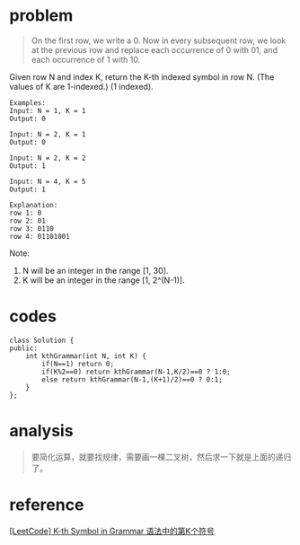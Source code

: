 # problem
>On the first row, we write a 0. Now in every subsequent row, we look at the previous row and replace each occurrence of 0 with 01, and each occurrence of 1 with 10.

Given row N and index K, return the K-th indexed symbol in row N. (The values of K are 1-indexed.) (1 indexed).
```
Examples:
Input: N = 1, K = 1
Output: 0

Input: N = 2, K = 1
Output: 0

Input: N = 2, K = 2
Output: 1

Input: N = 4, K = 5
Output: 1

Explanation:
row 1: 0
row 2: 01
row 3: 0110
row 4: 01101001
```
Note:

1. N will be an integer in the range [1, 30].
2. K will be an integer in the range [1, 2^(N-1)].

# codes
```
class Solution {
public:
    int kthGrammar(int N, int K) {
        if(N==1) return 0;
        if(K%2==0) return kthGrammar(N-1,K/2)==0 ? 1:0;
        else return kthGrammar(N-1,(K+1)/2)==0 ? 0:1;
    }
};
```

# analysis
>要简化运算，就要找规律，需要画一棵二叉树，然后求一下就是上面的递归了。

# reference
[[LeetCode] K-th Symbol in Grammar 语法中的第K个符号][1]

[1]: http://www.cnblogs.com/grandyang/p/9027098.html